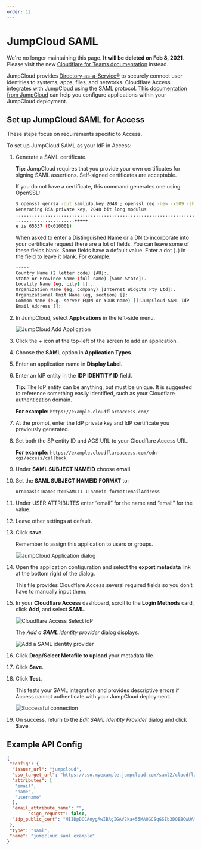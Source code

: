 ```yaml
---
order: 12
---
```


# JumpCloud SAML

<Aside type='warning' header='⚠️ THIS PAGE IS OUTDATED'>

We're no longer maintaining this page. **It will be deleted on Feb 8, 2021**. Please visit the new [Cloudflare for Teams documentation](https://secret.wiki/cloudflare-one/teams-docs-changes) instead.

</Aside>

JumpCloud provides [Directory-as-a-Service®](https://jumpcloud.com/daas-product/) to securely connect user identities to systems, apps, files, and networks. Cloudflare Access integrates with JumpCloud using the SAML protocol. [This documentation from JumpCloud](https://support.jumpcloud.com/customer/en/portal/topics/924865-applications-saml-sso-/articles) can help you configure applications within your JumpCloud deployment.

## Set up JumpCloud SAML for Access

These steps focus on requirements specific to Access.

To set up JumpCloud SAML as your IdP in Access:

1. Generate a SAML certificate.

    **Tip:** JumpCloud requires that you provide your own certificates for signing SAML assertions. Self-signed certificates are acceptable.

    If you do not have a certificate, this command generates one using OpenSSL:

    ```sh
    $ openssl genrsa -out samlidp.key 2048 ; openssl req -new -x509 -sha256 -key samlidp.key -out samlidp.crt -days 1095
    Generating RSA private key, 2048 bit long modulus
    .................................................................................+++++
    ......................+++++
    e is 65537 (0x010001)
    ```

    When asked to enter a Distinguished Name or a DN to incorporate into your certificate request there are a lot of fields. You can leave some of these fields blank. Some fields have a default value. Enter a dot (`.`) in the field to leave it blank. For example:

    ```bash
    -----
    Country Name (2 letter code) [AU]:.
    State or Province Name (full name) [Some-State]:.
    Locality Name (eg, city) []:.
    Organization Name (eg, company) [Internet Widgits Pty Ltd]:.
    Organizational Unit Name (eg, section) []:.
    Common Name (e.g. server FQDN or YOUR name) []:JumpCloud SAML IdP
    Email Address []:
    ```

2. In JumpCloud, select **Applications** in the left-side menu.

    ![JumpCloud Add Application](../../static/jumpcloud/jumpcloud-saml-1.png)

3. Click the + icon at the top-left of the screen to add an application.
4. Choose the **SAML** option in **Application Types**.
5. Enter an application name in **Display Label**.
6. Enter an IdP entity in the **IDP IDENTITY ID** field.

    **Tip:** The IdP entity can be anything, but must be unique. It is suggested to reference something easily identified, such as your Cloudflare authentication domain.

    **For example:** `https://example.cloudflareaccess.com/`

7. At the prompt, enter the IdP private key and IdP certificate you previously generated.
8. Set both the SP entity ID and ACS URL to your Cloudflare Access URL.

    **For example:** `https://example.cloudflareaccess.com/cdn-cgi/access/callback`

9. Under **SAML SUBJECT NAMEID** choose **email**.
10. Set the **SAML SUBJECT NAMEID FORMAT** to:

    ```txt
    urn:oasis:names:tc:SAML:1.1:nameid-format:emailAddress
    ```

11. Under USER ATTRIBUTES enter “email” for the name and “email” for the value.
12. Leave other settings at default.
13. Click **save**.

    Remember to assign this application to users or groups.

    ![JumpCloud Application dialog](../../static/jumpcloud/jumpcloud-saml-2.png)

14. Open the application configuration and select the **export metadata** link at the bottom right of the dialog.

    This file provides Cloudflare Access several required fields so you don’t have to manually input them.

15. In your **Cloudflare Access** dashboard, scroll to the **Login Methods** card, click **Add**, and select **SAML**.

    ![Cloudflare Access Select IdP](../../static/jumpcloud/jumpcloud-saml-3.png)

    The _Add a **SAML** identity provider_ dialog displays.

    ![Add a SAML identity provider](../../static/jumpcloud/jumpcloud-saml-4.png)

16. Click **Drop/Select Metafile to upload** your metadata file.
17. Click **Save**.
18. Click **Test**.

    This tests your SAML integration and provides descriptive errors if Access cannot authenticate with your JumpCloud deployment.

    ![Successful connection](../../static/jumpcloud/jumpcloud-saml-5.png)

19. On success, return to the _Edit SAML Identity Provider_ dialog and click **Save**.

## Example API Config

```json
{
 "config": {
  "issuer_url": "jumpcloud",
  "sso_target_url": "https://sso.myexample.jumpcloud.com/saml2/cloudflareaccess",
  "attributes": [
   "email",
   "name",
   "username"
  ],
  "email_attribute_name": "",
        "sign_request": false,
  "idp_public_cert": "MIIDpDCCAoygAwIBAgIGAV2ka+55MA0GCSqGSIb3DQEBCwUAMIGSMQswCQYDVQQGEwJVUzETMBEG\nA1UEC.....GF/Q2/MHadws97cZg\nuTnQyuOqPuHbnN83d/2l1NSYKCbHt24o"
 },
 "type": "saml",
 "name": "jumpcloud saml example"
}
